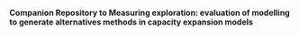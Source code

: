 **Companion Repository to Measuring exploration: evaluation of modelling to generate alternatives methods in capacity expansion models**
